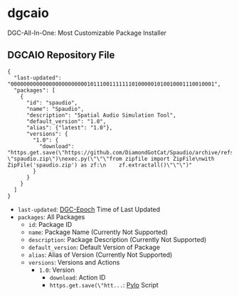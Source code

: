 # dgcaio
DGC-All-In-One: Most Customizable Package Installer

## DGCAIO Repository File
```
{
  "last-updated": "0000000000000000000000001011100111111101000001010010001110010001",
  "packages": [
    {
      "id": "spaudio",
      "name": "Spaudio",
      "description": "Spatial Audio Simulation Tool",
      "default_version": "1.0",
      "alias": {"latest": "1.0"},
      "versions": {
        "1.0": {
          "download": "https.get.save(\"https://github.com/DiamondGotCat/Spaudio/archive/refs/heads/main.zip\", \"spaudio.zip\")\nexec.py(\"\"\"from zipfile import ZipFile\nwith ZipFile('spaudio.zip') as zf:\n    zf.extractall()\"\"\")"
        }
      }
    }
  ]
}
```

- `last-updated`: [DGC-Epoch](https://github.com/DiamondGotCat/DGC-Epoch) Time of Last Updated
- `packages`: All Packages
  - `id`: Package ID
  - `name`: Package Name (Currently Not Supported)
  - `description`: Package Description (Currently Not Supported)
  - `default_version`: Default Version of Package
  - `alias`: Alias of Version (Currently Not Supported)
  - `versions`: Versions and Actions
    - `1.0`: Version
      - `download`: Action ID
      - `https.get.save(\"htt...`: [Pylo](https://github.com/DiamondGotCat/Pylo) Script
